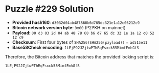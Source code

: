 # Puzzle #229 Solution

- **Provided hash160**: `d3032d04ab487860b6d765dc321e1a12c05212c9`
- **Bitcoin network version byte**: `0x00` (P2PKH on mainnet)
- **Payload**: `00 d3 03 2d 04 ab 48 78 60 b6 d7 65 dc 32 1e 1a 12 c0 52 12 c9`
- **Checksum**: First four bytes of `SHA256(SHA256(payload))` = `ad515e11`
- **Base58Check encoding**: `1LEjP92JZjtwPThRqFsxck55MimfFmhGfS`

Therefore, the Bitcoin address that matches the provided locking script is:

```
1LEjP92JZjtwPThRqFsxck55MimfFmhGfS
```
